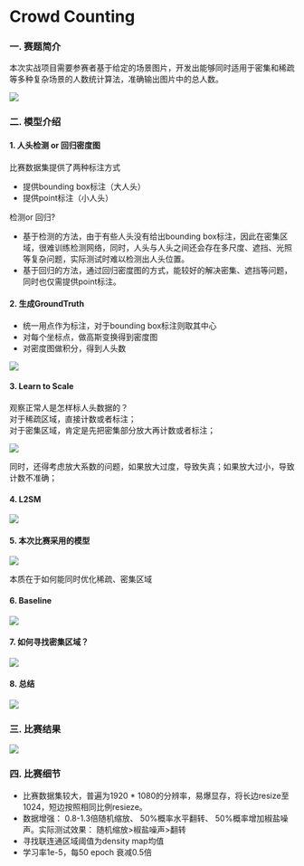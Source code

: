 # Crowd Counting



### 一. 赛题简介  
本次实战项目需要参赛者基于给定的场景图片，开发出能够同时适用于密集和稀疏等多种复杂场景的人数统计算法，准确输出图片中的总人数。

<img src = 'https://ftp.bmp.ovh/imgs/2019/11/dca8590110d1df2e.png' />



### 二. 模型介绍

#### 1. 人头检测 or 回归密度图  

比赛数据集提供了两种标注方式    
- 提供bounding box标注（大人头）  
- 提供point标注（小人头）   



检测or 回归?     
- 基于检测的方法，由于有些人头没有给出bounding box标注，因此在密集区域，很难训练检测网络，同时，人头与人头之间还会存在多尺度、遮挡、光照等复杂问题，实际测试时难以检测出人头位置。
- 基于回归的方法，通过回归密度图的方式，能较好的解决密集、遮挡等问题，同时也仅需提供point标注。


#### 2. 生成GroundTruth     
- 统一用点作为标注，对于bounding box标注则取其中心  
- 对每个坐标点，做高斯变换得到密度图  
- 对密度图做积分，得到人头数  

<img src = 'https://ftp.bmp.ovh/imgs/2019/11/572b99fb8df302bd.png' />



#### 3. Learn to Scale  
观察正常人是怎样标人头数据的？   
对于稀疏区域，直接计数或者标注；  
对于密集区域，肯定是先把密集部分放大再计数或者标注；    

<img src = 'https://ftp.bmp.ovh/imgs/2019/11/ba8f06b8bf94187d.png' />



同时，还得考虑放大系数的问题，如果放大过度，导致失真；如果放大过小，导致计数不准确；   



#### 4. L2SM  
<img src = 'https://ftp.bmp.ovh/imgs/2019/11/7fe7bd49b0be3a3c.png' />



#### 5. 本次比赛采用的模型  

<img src = 'https://ftp.bmp.ovh/imgs/2019/11/ba1ff89a1db70a47.png' />

本质在于如何能同时优化稀疏、密集区域


#### 6. Baseline  
<img src = 'https://ftp.bmp.ovh/imgs/2019/11/24b518be5f21508f.png' />



#### 7. 如何寻找密集区域？  
<img src = 'https://ftp.bmp.ovh/imgs/2019/11/dcbffbf294a9457d.png' /> 



#### 8. 总结    
<img src = 'https://ftp.bmp.ovh/imgs/2019/11/617bbccb7d870459.png' />  





### 三. 比赛结果  
<img src = 'https://ftp.bmp.ovh/imgs/2019/11/02327e22b048e8c4.png' />   



### 四. 比赛细节   

- 比赛数据集较大，普遍为1920 * 1080的分辨率，易爆显存，将长边resize至1024，短边按照相同比例resieze。
- 数据增强： 0.8-1.3倍随机缩放、 50%概率水平翻转、 50%概率增加椒盐噪声。实际测试效果： 随机缩放>椒盐噪声>翻转
- 寻找联连通区域阈值为density map均值
- 学习率1e-5，每50 epoch 衰减0.5倍




